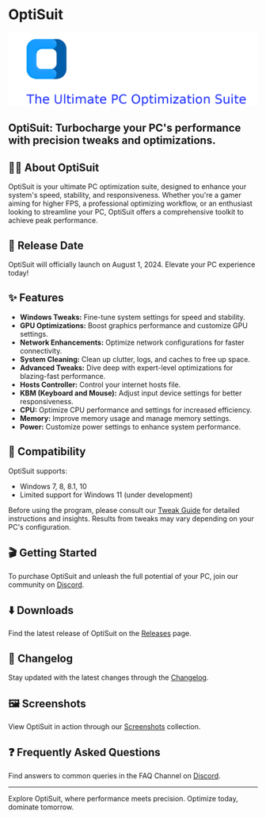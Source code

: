 # OptiSuit

![OptiSuit Logo](Images/Logo.png)

## OptiSuit: Turbocharge your PC's performance with precision tweaks and optimizations.

## 🤷‍♂️ About OptiSuit

OptiSuit is your ultimate PC optimization suite, designed to enhance your system's speed, stability, and responsiveness. Whether you're a gamer aiming for higher FPS, a professional optimizing workflow, or an enthusiast looking to streamline your PC, OptiSuit offers a comprehensive toolkit to achieve peak performance.

## 📅 Release Date

OptiSuit will officially launch on August 1, 2024. Elevate your PC experience today!

## ✨ Features

- **Windows Tweaks:** Fine-tune system settings for speed and stability.
- **GPU Optimizations:** Boost graphics performance and customize GPU settings.
- **Network Enhancements:** Optimize network configurations for faster connectivity.
- **System Cleaning:** Clean up clutter, logs, and caches to free up space.
- **Advanced Tweaks:** Dive deep with expert-level optimizations for blazing-fast performance.
- **Hosts Controller:** Control your internet hosts file.
- **KBM (Keyboard and Mouse):** Adjust input device settings for better responsiveness.
- **CPU:** Optimize CPU performance and settings for increased efficiency.
- **Memory:** Improve memory usage and manage memory settings.
- **Power:** Customize power settings to enhance system performance.

## 🧩 Compatibility

OptiSuit supports:
- Windows 7, 8, 8.1, 10
- Limited support for Windows 11 (under development)

Before using the program, please consult our [Tweak Guide](tweak-guide.md) for detailed instructions and insights. Results from tweaks may vary depending on your PC's configuration.

## 🎬 Getting Started

To purchase OptiSuit and unleash the full potential of your PC, join our community on [Discord](https://discord.gg/AVQuxh8kRD).

## ⬇️ Downloads

Find the latest release of OptiSuit on the [Releases](https://github.com/0xVirtu4l/Optisuit/releases) page.

## 📰 Changelog

Stay updated with the latest changes through the [Changelog](changelog.md).

## 🖼️ Screenshots

View OptiSuit in action through our [Screenshots](images.md) collection.

## ❓ Frequently Asked Questions

Find answers to common queries in the FAQ Channel on [Discord](https://discord.gg/AVQuxh8kRD).

---

Explore OptiSuit, where performance meets precision. Optimize today, dominate tomorrow.
